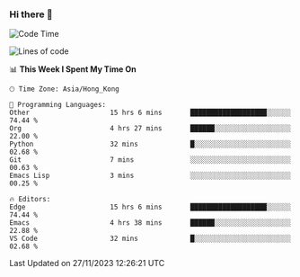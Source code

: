 ### Hi there 👋

<!--
**nicehiro/nicehiro** is a ✨ _special_ ✨ repository because its `README.md` (this file) appears on your GitHub profile.

Here are some ideas to get you started:

- 🔭 I’m currently working on ...
- 🌱 I’m currently learning ...
- 👯 I’m looking to collaborate on ...
- 🤔 I’m looking for help with ...
- 💬 Ask me about ...
- 📫 How to reach me: ...
- 😄 Pronouns: ...
- ⚡ Fun fact: ...
-->

<!--START_SECTION:waka-->
![Code Time](http://img.shields.io/badge/Code%20Time-102%20hrs%2016%20mins-blue)

![Lines of code](https://img.shields.io/badge/From%20Hello%20World%20I%27ve%20Written-2.6%20million%20lines%20of%20code-blue)

📊 **This Week I Spent My Time On** 

```text
🕑︎ Time Zone: Asia/Hong_Kong

💬 Programming Languages: 
Other                    15 hrs 6 mins       ███████████████████░░░░░░   74.44 % 
Org                      4 hrs 27 mins       ██████░░░░░░░░░░░░░░░░░░░   22.00 % 
Python                   32 mins             █░░░░░░░░░░░░░░░░░░░░░░░░   02.68 % 
Git                      7 mins              ░░░░░░░░░░░░░░░░░░░░░░░░░   00.63 % 
Emacs Lisp               3 mins              ░░░░░░░░░░░░░░░░░░░░░░░░░   00.25 % 

🔥 Editors: 
Edge                     15 hrs 6 mins       ███████████████████░░░░░░   74.44 % 
Emacs                    4 hrs 38 mins       ██████░░░░░░░░░░░░░░░░░░░   22.88 % 
VS Code                  32 mins             █░░░░░░░░░░░░░░░░░░░░░░░░   02.68 % 
```


 Last Updated on 27/11/2023 12:26:21 UTC
<!--END_SECTION:waka-->
